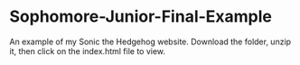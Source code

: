 # Sophomore-Junior-Final-Example
An example of my Sonic the Hedgehog website.
Download the folder, unzip it, then click on the index.html file to view.
